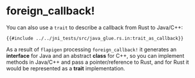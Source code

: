 # foreign_callback!

You can also use a `trait` to describe a callback from Rust to Java/C++:

```rust,no_run,noplaypen
{{#include ../../jni_tests/src/java_glue.rs.in:trait_as_callback}}
```

As a result of `flapigen` processing `foreign_callback!` it generates an **interface** for Java and
an abstract **class** for C++, so you can implement methods in Java/C++ and pass a pointer/reference to Rust,
and for Rust it would be represented as a **trait** implementation.
